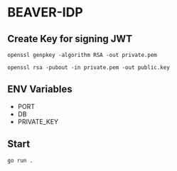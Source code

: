 # BEAVER-IDP

## Create Key for signing JWT

`openssl genpkey -algorithm RSA -out private.pem`

`openssl rsa -pubout -in private.pem -out public.key`

## ENV Variables

- PORT
- DB
- PRIVATE_KEY

## Start

```bash
go run .
```
